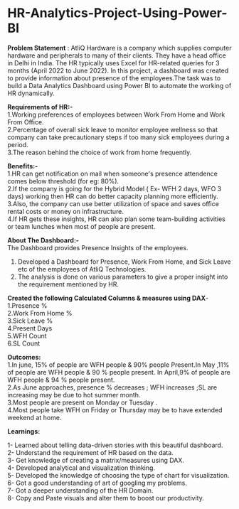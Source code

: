 # HR-Analytics-Project-Using-Power-BI

**Problem Statement** : AtliQ Hardware is a company which supplies computer hardware and peripherals to many of their clients. They have a head office in Delhi in India. The HR typically uses Excel for HR-related queries for 3 months (April 2022 to June 2022). In this project, a dashboard was created to provide information about presence of the employees.The task was to build a Data Analytics Dashboard using Power BI to automate the working of HR dynamically.

**Requirements of HR:-**  
1.Working preferences of employees between Work From Home and Work From Office.  
2.Percentage of overall sick leave to monitor employee wellness so that company can take precautionary steps if too many sick employees during a period.    
3.The reason behind the choice of work from home frequently.    

**Benefits:-**  
1.HR can get notification on mail when someone's presence attendence comes below threshold (for eg: 80%).   
2.If the company is going for the Hybrid Model ( Ex- WFH 2 days, WFO 3 days) working then HR can do better capacity planning more efficiently. 
3.Also, the company can use better utilization of space and saves office rental costs or money on infrastructure.     
4.If HR gets these insights, HR  can also  plan some team-building activities or team lunches when most of people are present.     

**About The Dashboard:-**  
The Dashboard provides Presence Insights of the employees. 
1. Developed a Dashboard for Presence, Work From Home, and Sick Leave etc of the employees of AtliQ Technologies.
2. The analysis is done on various parameters to give a proper insight into the requirement mentioned by HR.   

**Created the following Calculated Columns & measures using DAX**-     
1.Presence %   
2.Work From Home %   
3.Sick Leave %  
4.Present Days  
5.WFH Count  
6.SL Count  

**Outcomes:**    
1.In june, 15% of people are WFH people & 90% people Present.In May ,11% of people are WFH people & 90 % people present. In April,9% of people are WFH people & 94 % people present.    
2.As June approaches, presence % decreases ; WFH increases ;SL are increasing may be due to hot summer month.     
3.Most people are present on Monday or Tuesday .     
4.Most people take WFH on Friday or Thursday may be to have extended weekend at home.  

**Learnings:**  

 1- Learned about telling data-driven stories with this beautiful dashboard.  
 2- Understand the requirement of HR based on the data.   
 3- Get knowledge of creating a matrix/measures using DAX.  
 4- Developed analytical and visualization thinking.  
 5- Developed the knowledge of choosing the type of chart for visualization.  
 6- Got a good understanding of art of googling my problems.  
 7- Got a deeper understanding of the HR Domain.  
8- Copy and Paste visuals and alter them to boost our productivity.  


